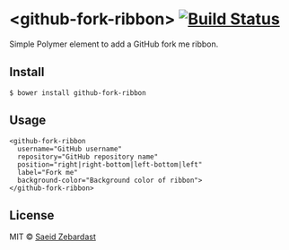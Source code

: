 # &lt;github-fork-ribbon&gt; [![Build Status](https://travis-ci.org/saeidzebardast/github-fork-ribbon.svg?branch=master)](https://travis-ci.org/saeidzebardast/github-fork-ribbon)

Simple Polymer element to add a GitHub fork me ribbon.


## Install
```
$ bower install github-fork-ribbon
```

## Usage

```
<github-fork-ribbon
  username="GitHub username"
  repository="GitHub repository name"
  position="right|right-bottom|left-bottom|left"
  label="Fork me"
  background-color="Background color of ribbon">
</github-fork-ribbon>
```

## License

MIT © [Saeid Zebardast](http://zebardast.com)
